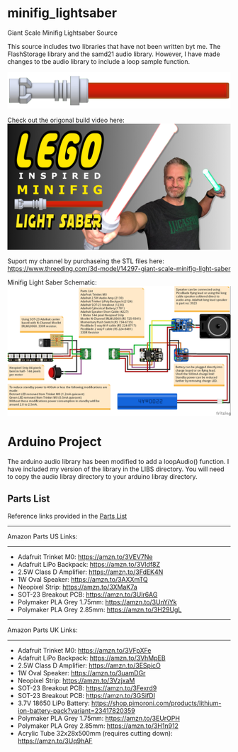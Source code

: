 # minifig_lightsaber
Giant Scale Minifig Lightsaber Source

This source includes two libraries that have not been written byt me. The FlashStorage library and the samd21 audio library. However, I have made changes to tbe audio library to include a loop sample function.

![Lightsaber](https://github.com/mantisrobot/lightsaber/blob/main/cad%20saber.jpg?raw=true "Minifig Lightsaber")

Check out the origonal build video here:
[![Watch the video](https://github.com/mantisrobot/lightsaber/blob/main/E50_LEGO_SABER_b.jpg)](https://youtu.be/OPCm9aoIxUs)

Suport my channel by purchaseing the STL files here:
https://www.threeding.com/3d-model/14297-giant-scale-minifig-light-saber

Minifig Light Saber Schematic:
![schematic](https://github.com/mantisrobot/lightsaber/blob/main/shematic/Saber_bb.jpg?raw=true "Schematic")

# Arduino Project
The arduino audio library has been modified to add a loopAudio() function. I have included my version of the library in the LIBS directory. You will need to copy the audio libray directory to your arduino libray directory.

## Parts List
Reference links provided in the [Parts List](./Denton%20Saber%20Parts.xls)

*********************************
Amazon Parts US Links:
*********************************
- Adafruit Trinket M0: https://amzn.to/3VEV7Ne
- Adafruit LiPo Backpack: https://amzn.to/3VIdf8Z
- 2.5W Class D Amplifier: https://amzn.to/3FdEK4N
- 1W Oval Speaker: https://amzn.to/3AXXmTQ
- Neopixel Strip: https://amzn.to/3XMaK7a
- SOT-23 Breakout PCB: https://amzn.to/3Ulr6AG
- Polymaker PLA Grey 1.75mm: https://amzn.to/3UnYiYk
- Polymaker PLA Grey 2.85mm: https://amzn.to/3H29UgL

*********************************
Amazon Parts UK Links:
*********************************
- Adafruit Trinket M0: https://amzn.to/3VFpXFe
- Adafruit LiPo Backpack: https://amzn.to/3VhMpEB
- 2.5W Class D Amplifier: https://amzn.to/3ESpicO
- 1W Oval Speaker: https://amzn.to/3uamDGr
- Neopixel Strip: https://amzn.to/3VzjxaM
- SOT-23 Breakout PCB: https://amzn.to/3Fexrd9
- SOT-23 Breakout PCB: https://amzn.to/3GSifDI
- 3.7V 18650 LiPo Battery: https://shop.pimoroni.com/products/lithium-ion-battery-pack?variant=23417820359
- Polymaker PLA Grey 1.75mm: https://amzn.to/3EUrOPH
- Polymaker PLA Grey 2.85mm: https://amzn.to/3H1n912
- Acrylic Tube 32x28x500mm (requires cutting down): https://amzn.to/3Uq9hAF


